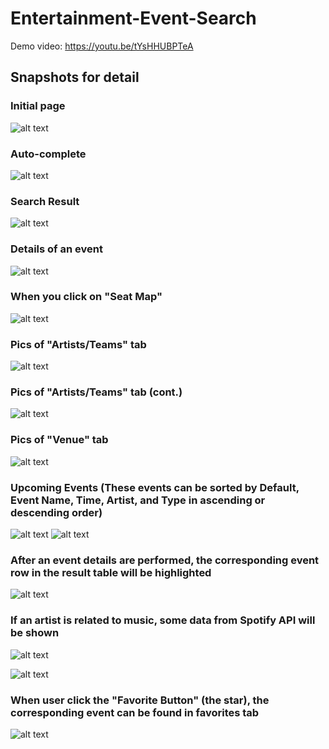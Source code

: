 # Entertainment-Event-Search

Demo video: https://youtu.be/tYsHHUBPTeA


## Snapshots for detail

### Initial page

![alt text](/snapshots/initial.png)



###
### Auto-complete

![alt text](/snapshots/autocomplete.png)



###
### Search Result

![alt text](/snapshots/search_result.png)



###
### Details of an event

![alt text](/snapshots/event_detail.png)



###
### When you click on "Seat Map"

![alt text](/snapshots/seatMap.png)



###
### Pics of "Artists/Teams" tab

![alt text](/snapshots/teams.png)

###
### Pics of "Artists/Teams" tab (cont.)
![alt text](/snapshots/teams2.png)



###
### Pics of "Venue" tab

![alt text](/snapshots/venue.png)



###
### Upcoming Events (These events can be sorted by Default, Event Name, Time, Artist, and Type in ascending or descending order)

![alt text](/snapshots/upcoming.png)
![alt text](/snapshots/upcoming_sort.png)



###
### After an event details are performed, the corresponding event row in the result table will be highlighted

![alt text](/snapshots/clicked_event.png)



###
### If an artist is related to music, some data from Spotify API will be shown

![alt text](/snapshots/artist1.png)

![alt text](/snapshots/artist1.png)



###
### When user click the "Favorite Button" (the star), the corresponding event can be found in favorites tab

![alt text](/snapshots/favorite.png)

